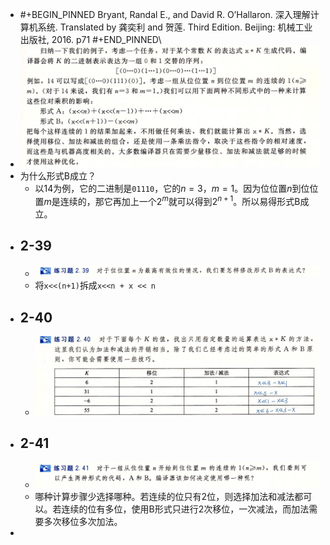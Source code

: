 - #+BEGIN_PINNED
  Bryant, Randal E., and David R. O’Hallaron. 深入理解计算机系统. Translated by 龚奕利 and 贺莲. Third Edition. Beijing: 机械工业出版社, 2016. p71
  #+END_PINNED\
- ![image.png](../assets/image_1670378615857_0.png)
- 为什么形式B成立？
	- 以14为例，它的二进制是`01110`，它的$n=3$，$m=1$。因为位位置$n$到位位置$m$是连续的，那它再加上一个$2^m$就可以得到$2^{n+1}$。所以易得形式B成立。
- ## 2-39
	- ![image.png](../assets/image_1670378650771_0.png)
	- 将`x<<(n+1)`拆成`x<<n + x << n`
- ## 2-40
	- ![image.png](../assets/image_1670380197787_0.png)
- ## 2-41
	- ![image.png](../assets/image_1670380277096_0.png)
	- 哪种计算步骤少选择哪种。若连续的位只有2位，则选择加法和减法都可以。若连续的位有多位，使用B形式只进行2次移位，一次减法，而加法需要多次移位多次加法。
-